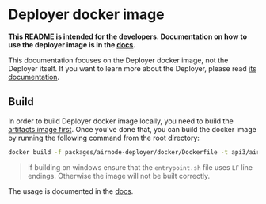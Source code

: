 # Deployer docker image

**This README is intended for the developers. Documentation on how to use the deployer image is in the
[docs](https://docs.api3.org/airnode/v0.2/grp-providers/docker/deployer-image.html).**

This documentation focuses on the Deployer docker image, not the Deployer itself. If you want to learn more about the
Deployer, please read [its documentation](../README.md).

## Build

In order to build Deployer docker image locally, you need to build the
[artifacts image first](../../../docker/README.md). Once you've done that, you can build the docker image by running the
following command from the root directory:

```bash
docker build -f packages/airnode-deployer/docker/Dockerfile -t api3/airnode-deployer:latest .
```

> If building on windows ensure that the `entrypoint.sh` file uses `LF` line endings. Otherwise the image will not be
> built correctly.

The usage is documented in the [docs](https://docs.api3.org/airnode/v0.2/grp-providers/docker/deployer-image.html).
